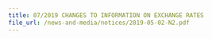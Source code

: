 ```yaml
---
title: 07/2019 CHANGES TO INFORMATION ON EXCHANGE RATES 
file_url: /news-and-media/notices/2019-05-02-N2.pdf
---
```

